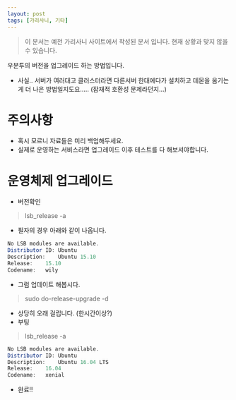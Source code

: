 ```yaml
---
layout: post
tags: [가리사니, 기타]
---
```


> 이 문서는 예전 가리사니 사이트에서 작성된 문서 입니다.
현재 상황과 맞지 않을 수 있습니다.


우분투의 버전을 업그레이드 하는 방법입니다.
- 사실.. 서버가 여러대고 클러스터라면 다른서버 한대에다가 설치하고 데몬을 옴기는게 더 나은 방법일지도요..... (잠재적 호환성 문제라던지...)


# 주의사항
- 혹시 모르니 자료들은 미리 백업해두세요.
- 실제로 운영하는 서비스라면 업그레이드 이후 테스트를 다 해보셔야합니다.


# 운영체제 업그레이드
- 버전확인
> lsb_release -a
- 필자의 경우 아래와 같이 나옵니다.
``` java
No LSB modules are available.
Distributor ID:	Ubuntu
Description:	Ubuntu 15.10
Release:	15.10
Codename:	wily
```
- 그럼 업데이트 해봅시다.
> sudo do-release-upgrade -d
- 상당히 오래 걸립니다. (한시간이상?)
- 부팅
> lsb_release -a
``` java
No LSB modules are available.
Distributor ID:	Ubuntu
Description:	Ubuntu 16.04 LTS
Release:	16.04
Codename:	xenial
```
- 완료!!
